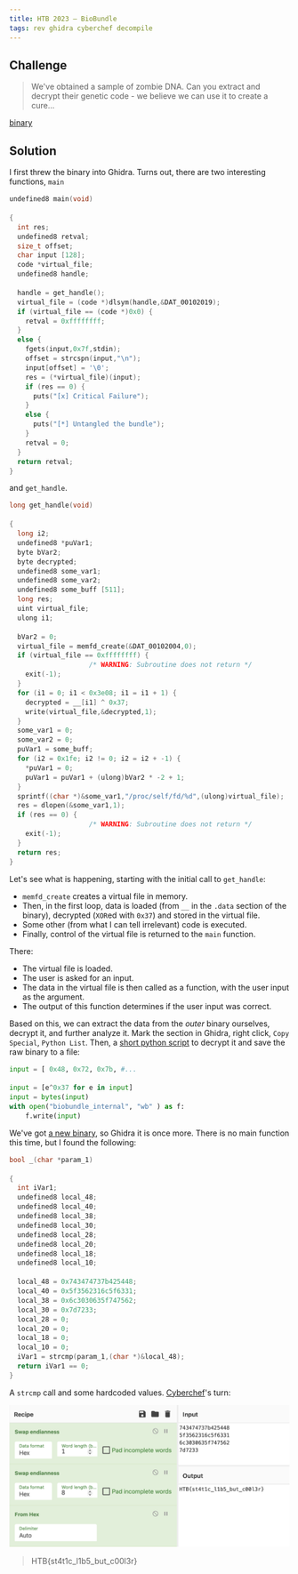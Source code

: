 ```yaml
---
title: HTB 2023 – BioBundle
tags: rev ghidra cyberchef decompile
---
```


## Challenge

> We've obtained a sample of zombie DNA. Can you extract and decrypt their genetic code - we believe we can use it to create a cure...

[binary](/assets/ctf/htb2023/biobundle)

## Solution

I first threw the binary into Ghidra. Turns out, there are two interesting functions, `main`

```c
undefined8 main(void)

{
  int res;
  undefined8 retval;
  size_t offset;
  char input [128];
  code *virtual_file;
  undefined8 handle;
  
  handle = get_handle();
  virtual_file = (code *)dlsym(handle,&DAT_00102019);
  if (virtual_file == (code *)0x0) {
    retval = 0xffffffff;
  }
  else {
    fgets(input,0x7f,stdin);
    offset = strcspn(input,"\n");
    input[offset] = '\0';
    res = (*virtual_file)(input);
    if (res == 0) {
      puts("[x] Critical Failure");
    }
    else {
      puts("[*] Untangled the bundle");
    }
    retval = 0;
  }
  return retval;
}
```

and `get_handle`.

```c
long get_handle(void)

{
  long i2;
  undefined8 *puVar1;
  byte bVar2;
  byte decrypted;
  undefined8 some_var1;
  undefined8 some_var2;
  undefined8 some_buff [511];
  long res;
  uint virtual_file;
  ulong i1;
  
  bVar2 = 0;
  virtual_file = memfd_create(&DAT_00102004,0);
  if (virtual_file == 0xffffffff) {
                    /* WARNING: Subroutine does not return */
    exit(-1);
  }
  for (i1 = 0; i1 < 0x3e08; i1 = i1 + 1) {
    decrypted = __[i1] ^ 0x37;
    write(virtual_file,&decrypted,1);
  }
  some_var1 = 0;
  some_var2 = 0;
  puVar1 = some_buff;
  for (i2 = 0x1fe; i2 != 0; i2 = i2 + -1) {
    *puVar1 = 0;
    puVar1 = puVar1 + (ulong)bVar2 * -2 + 1;
  }
  sprintf((char *)&some_var1,"/proc/self/fd/%d",(ulong)virtual_file);
  res = dlopen(&some_var1,1);
  if (res == 0) {
                    /* WARNING: Subroutine does not return */
    exit(-1);
  }
  return res;
}
```

Let's see what is happening, starting with the initial call to `get_handle`:
- `memfd_create` creates a virtual file in memory.
- Then, in the first loop, data is loaded (from `__` in the `.data` section of the binary), decrypted (`XOR`ed with `0x37`) and stored in the virtual file.
- Some other (from what I can tell irrelevant) code is executed.
- Finally, control of the virtual file is returned to the `main` function.

There:
- The virtual file is loaded.
- The user is asked for an input.
- The data in the virtual file is then called as a function, with the user input as the argument.
- The output of this function determines if the user input was correct.

Based on this, we can extract the data from the *outer* binary ourselves, decrypt it, and further analyze it. Mark the section in Ghidra, right click, `Copy Special`, `Python List`. Then, a [short python script](/assets/ctf/htb2023/biobundle_save_binary.py) to decrypt it and save the raw binary to a file:

```python
input = [ 0x48, 0x72, 0x7b, #...

input = [e^0x37 for e in input]
input = bytes(input)
with open("biobundle_internal", "wb" ) as f:
    f.write(input)
```

We've got [a new binary](/assets/ctf/htb2023/biobundle_internal), so Ghidra it is once more. There is no main function this time, but I found the following:

```c
bool _(char *param_1)

{
  int iVar1;
  undefined8 local_48;
  undefined8 local_40;
  undefined8 local_38;
  undefined8 local_30;
  undefined8 local_28;
  undefined8 local_20;
  undefined8 local_18;
  undefined8 local_10;
  
  local_48 = 0x743474737b425448;
  local_40 = 0x5f3562316c5f6331;
  local_38 = 0x6c3030635f747562;
  local_30 = 0x7d7233;
  local_28 = 0;
  local_20 = 0;
  local_18 = 0;
  local_10 = 0;
  iVar1 = strcmp(param_1,(char *)&local_48);
  return iVar1 == 0;
}
```

A `strcmp` call and some hardcoded values. [Cyberchef](https://icyberchef.com)'s turn:

![](/assets/ctf/htb2023/biobundle_cyberchef.png)

> HTB{st4t1c_l1b5_but_c00l3r}